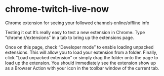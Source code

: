 # chrome-twitch-live-now
Chrome extension for seeing your followed channels online/offline info

Testing it out
It’s really easy to test a new extension in Chrome. Type “chrome://extensions” in a tab to bring up the extensions page.

Once on this page, check “Developer mode” to enable loading unpacked extensions. This will allow you to load your extension from a folder. Finally, click “Load unpacked extension” or simply drag the folder onto the page to load up the extension. You should immediately see the extension show up as a Browser Action with your icon in the toolbar window of the current tab.
